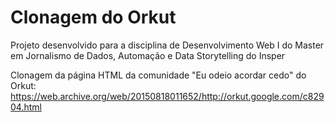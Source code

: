 # Clonagem do Orkut
Projeto desenvolvido para a disciplina de Desenvolvimento Web I do Master em Jornalismo de Dados, Automação e Data Storytelling do Insper

Clonagem da página HTML da comunidade "Eu odeio acordar cedo" do Orkut: https://web.archive.org/web/20150818011652/http://orkut.google.com/c82904.html
